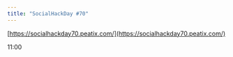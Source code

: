 ```yaml
---
title: "SocialHackDay #70"
---
```


[https://socialhackday70.peatix.com/](https://socialhackday70.peatix.com/)

11:00
